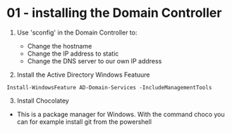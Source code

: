 # 01 - installing the Domain Controller


1. Use 'sconfig' in the Domain Controller to:
    - Change the hostname
    - Change the IP address to static
    - Change the DNS server to our own IP address

2. Install the Active Directory Windows Featuure

```Shell
Install-WindowsFeature AD-Domain-Services -IncludeManagementTools
```

3. Install Chocolatey
- This is a package manager for Windows. With the command choco you can for example install git from the powershell
